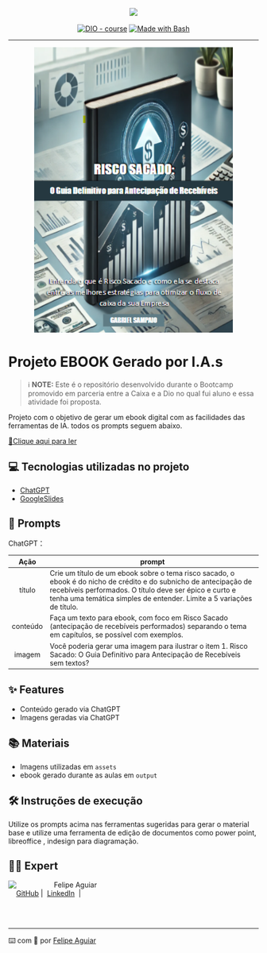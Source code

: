 <p align="center">
    <img width="100" src=".github/assets/banner.png">
</p>


<p align="center">
<a href="https://dio.me/"><img src="https://img.shields.io/badge/DIO-Course-28DA77?logo=youtube" alt="DIO - course"></a>
<a href="https://www.gnu.org/software/bash/" title="Go to Bash homepage"><img src="https://img.shields.io/badge/Prompt-Project-blue?logo=gnu-bash&amp;logoColor=white" alt="Made with Bash"></a></p>

-------


<p align="center">
<img 
    src="./assets/Capa Ebook.png"
    width="400"  
/>
</p>

# Projeto EBOOK Gerado por I.A.s


 > ℹ️ **NOTE:** Este é o repositório desenvolvido durante o Bootcamp promovido em parceria entre a Caixa e a Dio no qual fui aluno e essa atividade foi proposta.

Projeto com o objetivo de gerar um ebook digital com as facilidades das ferramentas de IA. todos os prompts
seguem abaixo.

<a href="https://github.com/GabrielSSC/prompts-recipe-to-create-a-ebook/blob/main/output/Ebook%20Risco%20Sacado.pdf" title="View PDF now"> 📕Clique aqui para ler</a>

## 💻 Tecnologias utilizadas no projeto

- [ChatGPT](https://chat.openai.com/) 
- [GoogleSlides](https://docs.google.com/presentation/d/1Aenox-s5oPF0Cj7lv2tz9tBpZ3725kcVfEQMvzTNURY/edit#slide=id.p)

## 🧠 Prompts


ChatGPT：

|   Ação   | prompt                                                                                                                                                                                                                                                                         |
| :------: | ------------------------------------------------------------------------------------------------------------------------------------------------------------------------------------------------------------------------------------------------------------------------------ |
|  título  | Crie um título de um ebook sobre o tema risco sacado, o ebook é do nicho de crédito e do subnicho de antecipação de recebíveis performados. O título deve ser épico e curto e tenha uma temática simples de entender. Limite a 5 variações de título.                                                        |
| conteúdo | Faça um texto para ebook, com foco em Risco Sacado (antecipação de recebíveis performados) separando o tema em capítulos, se possível com exemplos. |
| imagem   | Você poderia gerar uma imagem para ilustrar o item 1. Risco Sacado: O Guia Definitivo para Antecipação de Recebíveis sem textos? |

## ✨ Features

- Conteúdo gerado via ChatGPT
- Imagens geradas via ChatGPT

## 📚 Materiais

- Imagens utilizadas em `assets`
- ebook gerado durante as aulas em `output`

## 🛠️ Instruções de execução

Utilize os prompts acima nas ferramentas sugeridas para gerar o material base e utilize uma ferramenta de edição de documentos como power point, libreoffice , indesign para diagramação.

## 👨‍💻 Expert

<p>
    <img 
      align=left 
      margin=10 
      width=80 
      src="https://github.com/account"
    />
    <p>&nbsp&nbsp&nbspFelipe Aguiar<br>
    &nbsp&nbsp&nbsp
    <a href="https://github.com/GabrielSSC">
    GitHub</a>&nbsp;|&nbsp;
    <a href="https://www.linkedin.com/in/gabriel-sampaio-66159926/">LinkedIn</a>
&nbsp;|&nbsp;
 </p>
<br/><br/>
<p>

---

⌨️ com 💜 por [Felipe Aguiar](https://github.com/felipeAguiarCode)
